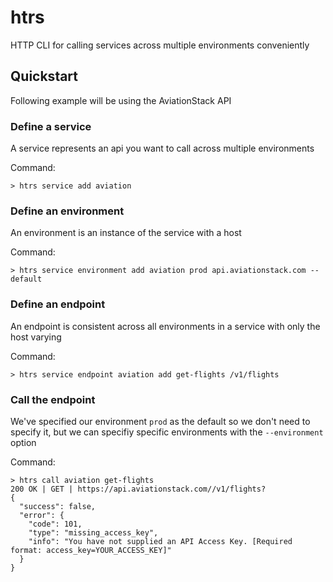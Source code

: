# htrs

HTTP CLI for calling services across multiple environments conveniently

## Quickstart

Following example will be using the AviationStack API

### Define a service

A service represents an api you want to call across multiple environments

Command:
```
> htrs service add aviation
```

### Define an environment

An environment is an instance of the service with a host

Command:
```
> htrs service environment add aviation prod api.aviationstack.com --default
```

### Define an endpoint

An endpoint is consistent across all environments in a service with only the host varying

Command:
```
> htrs service endpoint aviation add get-flights /v1/flights
```

### Call the endpoint

We've specified our environment `prod` as the default so we don't need to specify it, but we can specifiy specific environments with the `--environment` option

Command:
```
> htrs call aviation get-flights
200 OK | GET | https://api.aviationstack.com//v1/flights?
{
  "success": false,
  "error": {
    "code": 101,
    "type": "missing_access_key",
    "info": "You have not supplied an API Access Key. [Required format: access_key=YOUR_ACCESS_KEY]"
  }
}
```